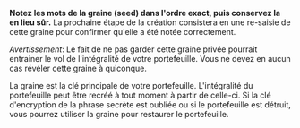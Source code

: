 **Notez les mots de la graine (seed) dans l'ordre exact, puis conservez la en lieu sûr.**
La prochaine étape de la création consistera en une re-saisie de cette graine pour confirmer qu'elle a été notée correctement.

*Avertissement*: Le fait de ne pas garder cette graine privée pourrait entrainer le vol de l'intégralité de votre portefeuille.  Vous ne devez en aucun cas révéler cette graine à quiconque.

La graine est la clé principale de votre portefeuille. L'intégralité du portefeuille peut être recréé à tout moment à partir de celle-ci. Si la clé d'encryption de la phrase secrète est oubliée ou si le portefeuille est détruit, vous pourrez utiliser la graine pour restaurer le portefeuille.
